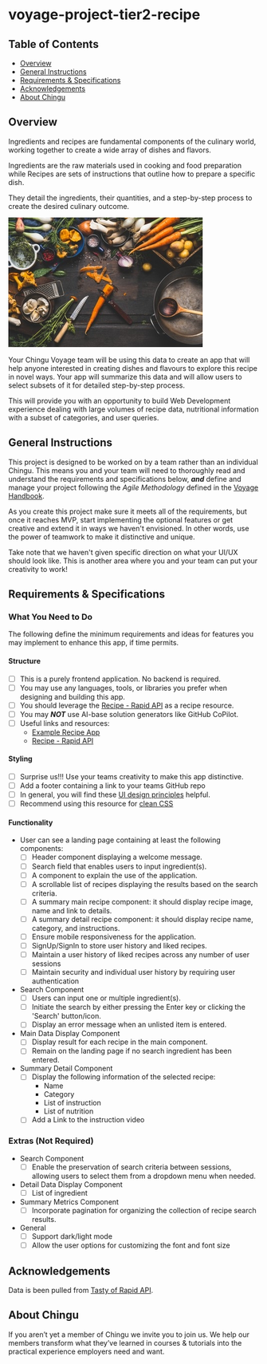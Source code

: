 # voyage-project-tier2-recipe

## Table of Contents

* [Overview](#overview)
* [General Instructions](#general-instructions)
* [Requirements & Specifications](#requirements-specifications)
* [Acknowledgements](#acknowledgements)
* [About Chingu](#about-chingu)

## Overview

Ingredients and recipes are fundamental components of the culinary world, 
working together to create a wide array of dishes and flavors. 

Ingredients are the raw materials used in cooking and food preparation while 
Recipes are sets of instructions that outline how to prepare a specific dish.

They detail the ingredients, their quantities, and a step-by-step process to 
create the desired culinary outcome.

![Ingredients And Recipe](./assets/ingredients-and-recipe.jpg)

Your Chingu Voyage team will be using this data to create an app that will help 
anyone interested in creating dishes and flavours to explore this recipe in novel ways. 
Your app will summarize this data and will allow users to select subsets of it for 
detailed step-by-step process.

This will provide you with an opportunity to build Web Development experience
dealing with large volumes of recipe data, nutritional information with a subset of
categories, and user queries.

## General Instructions

This project is designed to be worked on by a team rather than an individual
Chingu. This means you and your team will need to thoroughly read and
understand the requirements and specifications below, **_and_** define and
manage your project following the _Agile Methodology_ defined in the
[Voyage Handbook](https://chingucohorts.notion.site/Voyage-Guide-1e528dcbf1d241c9a93b4627f6f1c809).

As you create this project make sure it meets all of the requirements, but once
it reaches MVP, start implementing the optional features or get creative and
extend it in ways we haven't envisioned. In other words, use the power of
teamwork to make it distinctive and unique.

Take note that we haven't given specific direction on what your UI/UX should
look like. This is another area where you and your team can put your creativity 
to work! 

## Requirements & Specifications

### What You Need to Do

The following define the minimum requirements and ideas for features you may
implement to enhance this app, if time permits.

#### Structure

- [ ] This is a purely frontend application. No backend is required. 
- [ ] You may use any languages, tools, or libraries you prefer when designing and building this app. 
- [ ] You should leverage the [Recipe - Rapid API](https://tasty.p.rapidapi.com/recipes/list) as a recipe resource.
- [ ] You may **_NOT_** use AI-base solution generators like GitHub CoPilot.
- [ ] Useful links and resources:
    - [Example Recipe App](https://namka-food-api.netlify.app)
    - [Recipe - Rapid API](https://tasty.p.rapidapi.com/recipes/list)

#### Styling

- [ ] Surprise us!!! Use your teams creativity to make this app distinctive.
- [ ] Add a footer containing a link to your teams GitHub repo
- [ ] In general, you will find these [UI design principles](https://www.justinmind.com/ui-design/principles) helpful.
- [ ] Recommend using this resource for [clean CSS](https://www.devbridge.com/articles/implementing-clean-css-bem-method/)

#### Functionality

-   User can see a landing page containing at least the following components:
    - [ ] Header component displaying a welcome message.
    - [ ] Search field that enables users to input ingredient(s).
    - [ ] A component to explain the use of the application.
    - [ ] A scrollable list of recipes displaying the results based on the search criteria.
    - [ ] A summary main recipe component: it should display recipe image, name and link to details.
    - [ ] A summary detail recipe component: it should display recipe name, category, and instructions.
    - [ ] Ensure mobile responsiveness for the application.
    - [ ] SignUp/SignIn to store user history and liked recipes.
    - [ ] Maintain a user history of liked recipes across any number of user sessions
    - [ ] Maintain security and individual user history by requiring user authentication

- Search Component
    - [ ] Users can input one or multiple ingredient(s).
    - [ ] Initiate the search by either pressing the Enter key or clicking the 'Search' button/icon.
    - [ ] Display an error message when an unlisted item is entered.

- Main Data Display Component
    - [ ] Display result for each recipe in the main component.
    - [ ] Remain on the landing page if no search ingredient has been entered.

- Summary Detail Component
    - [ ] Display the following information of the selected recipe:
        - Name
        - Category
        - List of instruction
        - List of nutrition
    - [ ] Add a Link to the instruction video
    
### Extras (Not Required)

-   Search Component
    - [ ] Enable the preservation of search criteria between sessions, allowing users to select them from a dropdown menu when needed.
-   Detail Data Display Component
    - [ ] List of ingredient
-   Summary Metrics Component
    - [ ] Incorporate pagination for organizing the collection of recipe search results.
-   General
    - [ ] Support dark/light mode
    - [ ] Allow the user options for customizing the font and font size

## Acknowledgements

Data is been pulled from [Tasty of Rapid API](https://tasty.p.rapidapi.com/recipes/list). 

## About Chingu

If you aren’t yet a member of Chingu we invite you to join us. We help our 
members transform what they’ve learned in courses & tutorials into the 
practical experience employers need and want.
